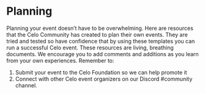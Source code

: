 # Planning
Planning your event doesn’t have to be overwhelming. Here are resources that the Celo Community has created to plan their own events. They are tried and tested so have confidence that by using these templates you can run a successful Celo event.
These resources are living, breathing documents. We encourage you to add comments and additions as you learn from your own experiences. Remember to:

1.  Submit your event to the Celo Foundation so we can help promote it
2.  Connect with other Celo event organizers on our Discord #community channel.

